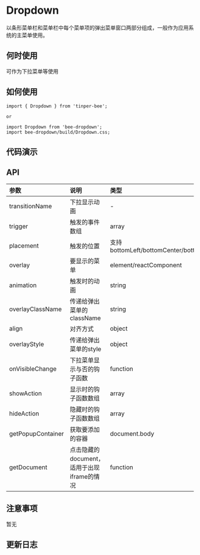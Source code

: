 # Dropdown

以条形菜单栏和菜单栏中每个菜单项的弹出菜单窗口两部分组成，一般作为应用系统的主菜单使用。

## 何时使用
可作为下拉菜单等使用

## 如何使用

```
import { Dropdown } from 'tinper-bee';

or

import Dropdown from 'bee-dropdown';
import bee-dropdown/build/Dropdown.css;

```

## 代码演示

## API

|参数|说明|类型|默认值|
|:--|:---|:----|:---|
|transitionName|下拉显示动画|-|-|
|trigger|触发的事件数组|array|['hover']|
|placement|触发的位置|支持bottomLeft/bottomCenter/bottomRight/topLeft/topCenter/topRight|'bottomLeft'|
|overlay|要显示的菜单|element/reactComponent|-|
|animation|触发时的动画|string|-|
|overlayClassName|传递给弹出菜单的className|string|''|
|align|对齐方式|object|{}|
|overlayStyle|传递给弹出菜单的style|object|{}|
|onVisibleChange|下拉菜单显示与否的钩子函数|function|() => {}|
|showAction|显示时的钩子函数数组|array|[]|
|hideAction|隐藏时的钩子函数数组|array|[]|
|getPopupContainer|获取要添加的容器|document.body|
|getDocument|点击隐藏的document，适用于出现iframe的情况|function|document|

## 注意事项

暂无

## 更新日志